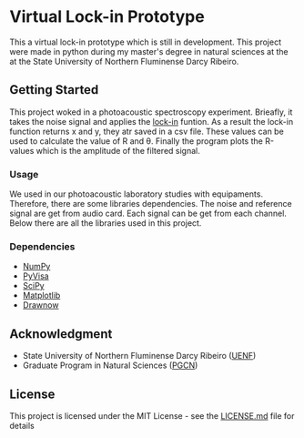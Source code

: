 # Virtual Lock-in Prototype
This a virtual lock-in prototype which is still in development. This project were made in python during my master's degree in natural sciences at the at the State University of Northern Fluminense Darcy Ribeiro.

## Getting Started
This project woked in a photoacoustic spectroscopy experiment. Brieafly, it takes the noise signal and applies the [lock-in](https://www.thinksrs.com/downloads/pdfs/manuals/SR830m.pdf) funtion. As a result the lock-in function returns x and y, they atr saved in a csv file. These values can be used to calculate the value of R and &theta;. Finally the program plots the R-values which is the amplitude of the filtered signal.

### Usage
We used in our photoacoustic laboratory studies with equipaments. Therefore, there are some libraries dependencies. The noise and reference signal are get from audio card. Each signal can be get from each channel. Below  there are all the libraries used in this project.

### Dependencies
- [NumPy](https://numpy.org/)
- [PyVisa](https://pyvisa.readthedocs.io/en/latest/)
- [SciPy](https://www.scipy.org/)
- [Matplotlib](https://matplotlib.org/)
- [Drawnow](https://github.com/stsievert/python-drawnow)

## Acknowledgment
- State University of Northern Fluminense Darcy Ribeiro ([UENF](http://uenf.br/))
- Graduate Program in Natural Sciences ([PGCN](http://uenf.br/posgraduacao/ciencias-naturais/))

## License
This project is licensed under the MIT License - see the [LICENSE.md](LICENSE.md) file for details


